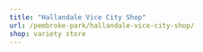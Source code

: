 ```yaml
---
title: "Hallandale Vice City Shop"
url: /pembroke-park/hallandale-vice-city-shop/
shop: variety store
---
```

